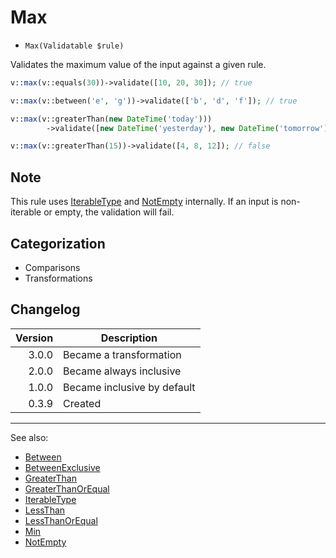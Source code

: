 # Max

- `Max(Validatable $rule)`

Validates the maximum value of the input against a given rule.

```php
v::max(v::equals(30))->validate([10, 20, 30]); // true

v::max(v::between('e', 'g'))->validate(['b', 'd', 'f']); // true

v::max(v::greaterThan(new DateTime('today')))
        ->validate([new DateTime('yesterday'), new DateTime('tomorrow')]); // true

v::max(v::greaterThan(15))->validate([4, 8, 12]); // false
```

## Note

This rule uses [IterableType](IterableType.md) and [NotEmpty](NotEmpty.md) internally. If an input is non-iterable or
empty, the validation will fail.

## Categorization

- Comparisons
- Transformations

## Changelog

| Version | Description                 |
|--------:|-----------------------------|
|   3.0.0 | Became a transformation     |
|   2.0.0 | Became always inclusive     |
|   1.0.0 | Became inclusive by default |
|   0.3.9 | Created                     |

***
See also:

- [Between](Between.md)
- [BetweenExclusive](BetweenExclusive.md)
- [GreaterThan](GreaterThan.md)
- [GreaterThanOrEqual](GreaterThanOrEqual.md)
- [IterableType](IterableType.md)
- [LessThan](LessThan.md)
- [LessThanOrEqual](LessThanOrEqual.md)
- [Min](Min.md)
- [NotEmpty](NotEmpty.md)
